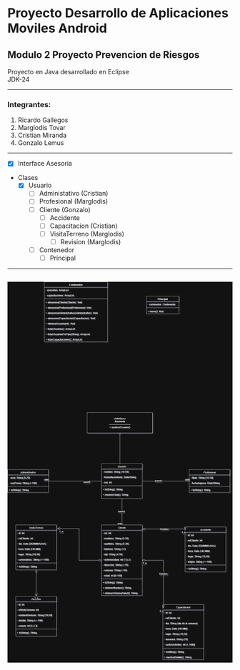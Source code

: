 # Proyecto Desarrollo de Aplicaciones Moviles Android
## Modulo 2 Proyecto Prevencion de Riesgos
<p>
Proyecto en Java desarrollado en Eclipse
<br>
JDK-24
</p>

---
### Integrantes:
1. Ricardo Gallegos
2. Marglodis Tovar
3. Cristian Miranda
4. Gonzalo Lemus
---
* [X] Interface Asesoria
* Clases
    + [X] Usuario
        + [ ] Administativo (Cristian)
        + [ ] Profesional   (Marglodis)
        + [ ] Cliente       (Gonzalo)
            + [ ] Accidente
            + [ ] Capacitacion  (Cristian)
            + [ ] VisitaTerreno (Marglodis)
                + [ ] Revision  (Marglodis)
        + [ ] Contenedor
            + [ ] Principal
---
![Diagrama de Clases](./Diagrama/Diagrama.drawio.png "*Sujeto a modificaciones")
---
